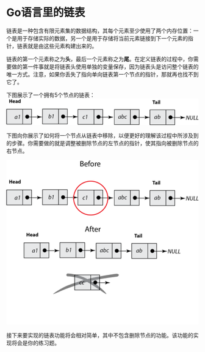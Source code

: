 # **Go语言里的链表**

链表是一种包含有限元素集的数据结构，其每个元素至少使用了两个内存位置：一个是用于存储实际的数据，另一个是用于存储将当前元素链接到下一个元素的指针，链表就是由这些元素构建出来的。

链表的第一个元素称之为**头**，最后一个元素称之为**尾**。在定义链表的过程中，你需要做的第一件事就是将链表头使用单独的变量保存，因为链表头是访问整个链表的唯一方式。注意，如果你丢失了指向单向链表第一个节点的指针，那就再也找不到它了。

下图展示了一个拥有5个节点的链表：
![image050501](images/image050501.png)

下图向你展示了如何将一个节点从链表中移除，以便更好的理解该过程中所涉及到的步骤。你需要做的就是调整被删除节点的左节点的指针，使其指向被删除节点的右节点。

![image050502](images/image050502.png)

接下来要实现的链表功能将会相对简单，其中不包含删除节点的功能。该功能的实现将会是你的练习题。



